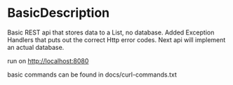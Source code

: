 # BasicDescription

Basic REST api that stores data to a List, no database.
Added Exception Handlers that puts out the correct Http error codes.
Next api will implement an actual database.

run on <http://localhost:8080>

basic commands can be found in docs/curl-commands.txt
